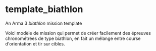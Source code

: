 # template_biathlon
An Arma 3 *biathlon* mission template

Voici modèle de mission qui permet de créer facilement des épreuves chronométrées de type biathlon, en fait un mélange entre course d'orientation et tir sur cibles.
